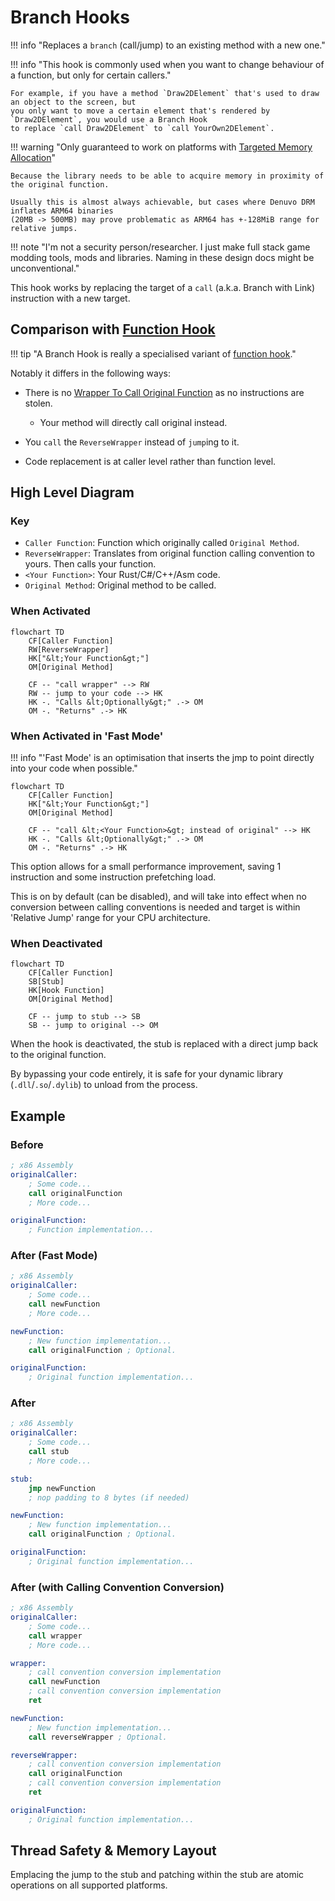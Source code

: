 # Branch Hooks

!!! info "Replaces a `branch` (call/jump) to an existing method with a new one."

!!! info "This hook is commonly used when you want to change behaviour of a function, but only for certain callers."

    For example, if you have a method `Draw2DElement` that's used to draw an object to the screen, but
    you only want to move a certain element that's rendered by `Draw2DElement`, you would use a Branch Hook
    to replace `call Draw2DElement` to `call YourOwn2DElement`.

!!! warning "Only guaranteed to work on platforms with [Targeted Memory Allocation](../../platform/overview.md#recommended-targeted-memory-allocation)"

    Because the library needs to be able to acquire memory in proximity of the original function.  

    Usually this is almost always achievable, but cases where Denuvo DRM inflates ARM64 binaries 
    (20MB -> 500MB) may prove problematic as ARM64 has +-128MiB range for relative jumps.

!!! note "I'm not a security person/researcher. I just make full stack game modding tools, mods and libraries. Naming in these design docs might be unconventional."

This hook works by replacing the target of a `call` (a.k.a. Branch with Link) instruction with a new target.

## Comparison with [Function Hook](../function-hooks/overview.md)

!!! tip "A Branch Hook is really a specialised variant of [function hook](../function-hooks/overview.md)."

Notably it differs in the following ways:

- There is no [Wrapper To Call Original Function](../function-hooks/overview.md#when-activated-in-fast-mode) as no instructions are stolen.  
    - Your method will directly call original instead. 

- You `call` the `ReverseWrapper` instead of `jump`ing to it.
- Code replacement is at caller level rather than function level.

## High Level Diagram

### Key

- `Caller Function`: Function which originally called `Original Method`.  
- `ReverseWrapper`: Translates from original function calling convention to yours. Then calls your function.  
- `<Your Function>`: Your Rust/C#/C++/Asm code.
- `Original Method`: Original method to be called.  

### When Activated

```mermaid
flowchart TD
    CF[Caller Function]
    RW[ReverseWrapper]
    HK["&lt;Your Function&gt;"]
    OM[Original Method]

    CF -- "call wrapper" --> RW
    RW -- jump to your code --> HK
    HK -. "Calls &lt;Optionally&gt;" .-> OM
    OM -. "Returns" .-> HK
```

### When Activated in 'Fast Mode'

!!! info "'Fast Mode' is an optimisation that inserts the jmp to point directly into your code when possible."

```mermaid
flowchart TD
    CF[Caller Function]
    HK["&lt;Your Function&gt;"]
    OM[Original Method]

    CF -- "call &lt;<Your Function>&gt; instead of original" --> HK
    HK -. "Calls &lt;Optionally&gt;" .-> OM
    OM -. "Returns" .-> HK
```

This option allows for a small performance improvement, saving 1 instruction and some instruction prefetching load. 

This is on by default (can be disabled), and will take into effect when no conversion between calling conventions is needed and target is within 'Relative Jump' range for your CPU architecture. 

### When Deactivated

```mermaid
flowchart TD
    CF[Caller Function]
    SB[Stub]
    HK[Hook Function]
    OM[Original Method]

    CF -- jump to stub --> SB
    SB -- jump to original --> OM
```

When the hook is deactivated, the stub is replaced with a direct jump back to the original function.

By bypassing your code entirely, it is safe for your dynamic library (`.dll`/`.so`/`.dylib`) 
to unload from the process.

## Example

### Before

```asm
; x86 Assembly
originalCaller:
    ; Some code...
    call originalFunction
    ; More code...

originalFunction:
    ; Function implementation...
```

### After (Fast Mode)

```asm
; x86 Assembly
originalCaller:
    ; Some code...
    call newFunction
    ; More code...

newFunction:
    ; New function implementation...
    call originalFunction ; Optional.

originalFunction:
    ; Original function implementation...
```

### After

```asm
; x86 Assembly
originalCaller:
    ; Some code...
    call stub
    ; More code...

stub:
    jmp newFunction
    ; nop padding to 8 bytes (if needed)

newFunction:
    ; New function implementation...
    call originalFunction ; Optional.

originalFunction:
    ; Original function implementation...
```

### After (with Calling Convention Conversion)

```asm
; x86 Assembly
originalCaller:
    ; Some code...
    call wrapper
    ; More code...

wrapper:
    ; call convention conversion implementation
    call newFunction
    ; call convention conversion implementation
    ret

newFunction:
    ; New function implementation...
    call reverseWrapper ; Optional.

reverseWrapper:
    ; call convention conversion implementation
    call originalFunction
    ; call convention conversion implementation
    ret

originalFunction:
    ; Original function implementation...
```

## Thread Safety & Memory Layout

Emplacing the jump to the stub and patching within the stub are atomic operations on all supported platforms.